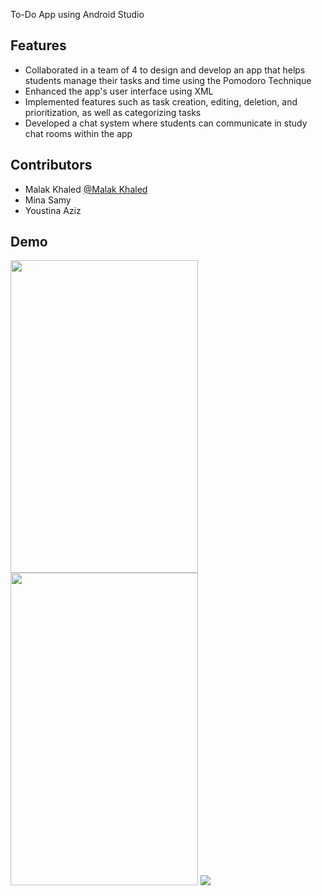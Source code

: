 
To-Do App using Android Studio



## Features


- Collaborated in a team of 4 to design and develop an app that helps students manage their tasks and time using the Pomodoro Technique
- Enhanced the app's user interface using XML
- Implemented features such as task creation, editing, deletion, and prioritization, as well as categorizing tasks
- Developed a chat system where students can communicate in study chat rooms within the app

## Contributors

- Malak Khaled [@Malak Khaled](https://github.com/malak-crypto)
- Mina Samy
- Youstina Aziz

## Demo



<img src="https://user-images.githubusercontent.com/82352544/227407377-b3b2bfe2-ae73-45ca-8847-7f48d7069e67.jpg" width="300" height="500">
<img src="https://user-images.githubusercontent.com/82352544/227407436-ba517817-96b2-4b51-a696-1ac25a6265b1.jpg" width="300" height="500">
<img src="https://user-images.githubusercontent.com/82352544/227407446-33461a7e-6f1e-4888-adf3-08a9da6e7bf5.jpg">

